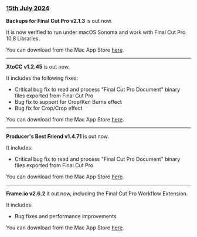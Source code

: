 ### [15th July 2024](/news/20240715)

**Backups for Final Cut Pro v2.1.3** is out now.

It is now verified to run under macOS Sonoma and work with Final Cut Pro 10.8 Libraries.

You can download from the Mac App Store [here](https://apps.apple.com/au/app/backups-for-final-cut-pro/id586594646?mt=12).

---

**XtoCC v1.2.45** is out now.

It includes the following fixes:

- Critical bug fix to read and process "Final Cut Pro Document" binary files exported from Final Cut Pro
- Bug fix to support for Crop/Ken Burns effect
- Bug fix for Crop/Crop effect

You can download from the Mac App Store [here](https://apps.apple.com/au/app/xtocc/id487899517?mt=12).

---

**Producer's Best Friend v1.4.71** is out now.

It includes:

- Critical bug fix to read and process "Final Cut Pro Document" binary files exported from Final Cut Pro

You can download from the Mac App Store [here](https://apps.apple.com/au/app/producers-best-friend/id688519794?mt=12).

---

**Frame.io v2.6.2** it out now, including the Final Cut Pro Workflow Extension.

It includes:

- Bug fixes and performance improvements

You can download from the Mac App Store [here](https://apps.apple.com/au/app/frame-io-video-collaboration/id992958444?mt=12).